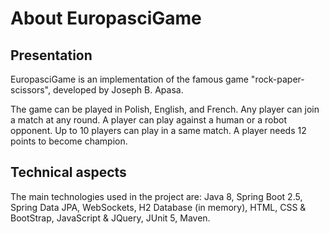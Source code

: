 # About EuropasciGame

Presentation
------------
EuropasciGame is an implementation of the famous game "rock-paper-scissors", developed by Joseph B. Apasa.

The game can be played in Polish, English, and French.
Any player can join a match at any round.
A player can play against a human or a robot opponent.
Up to 10 players can play in a same match.
A player needs 12 points to become champion.

Technical aspects
-----------------
The main technologies used in the project are:
Java 8,
Spring Boot 2.5,
Spring Data JPA,
WebSockets,
H2 Database (in memory),
HTML,
CSS & BootStrap,
JavaScript & JQuery,
JUnit 5,
Maven.
